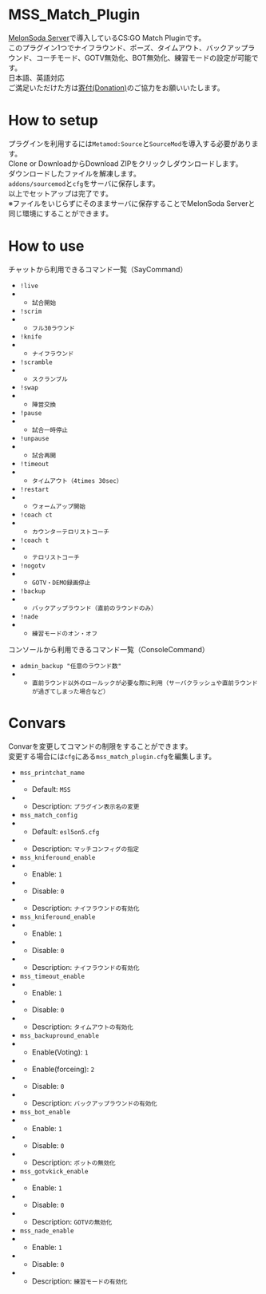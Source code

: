 # MSS_Match_Plugin
[MelonSoda Server](https://www.melonsoda.tokyo/)で導入しているCS:GO Match Pluginです。  
このプラグイン1つでナイフラウンド、ポーズ、タイムアウト、バックアップラウンド、コーチモード、GOTV無効化、BOT無効化、練習モードの設定が可能です。   
日本語、英語対応  
ご満足いただけた方は[寄付(Donation)](https://www.melonsoda.tokyo/donations.php)のご協力をお願いいたします。

# How to setup
プラグインを利用するには`Metamod:Source`と`SourceMod`を導入する必要があります。  
Clone or DownloadからDownload ZIPをクリックしダウンロードします。   
ダウンロードしたファイルを解凍します。  
`addons/sourcemod`と`cfg`をサーバに保存します。  
以上でセットアップは完了です。  
※ファイルをいじらずにそのままサーバに保存することでMelonSoda Serverと同じ環境にすることができます。

# How to use
チャットから利用できるコマンド一覧（SayCommand）
- `!live`
- - `試合開始`
- `!scrim`
- - `フル30ラウンド`
- `!knife`
- - `ナイフラウンド`
- `!scramble`
- - `スクランブル`
- `!swap`
- - `陣営交換`
- `!pause`
- - `試合一時停止`
- `!unpause`
- - `試合再開`
- `!timeout`
- - `タイムアウト（4times 30sec）`
- `!restart`
- - `ウォームアップ開始`
- `!coach ct`
- - `カウンターテロリストコーチ`
- `!coach t`
- - `テロリストコーチ`
- `!nogotv`
- - `GOTV・DEMO録画停止`
- `!backup`
- - `バックアップラウンド（直前のラウンドのみ）`
- `!nade`
- - `練習モードのオン・オフ`
  
コンソールから利用できるコマンド一覧（ConsoleCommand）
- `admin_backup "任意のラウンド数"`
- - `直前ラウンド以外のロールックが必要な際に利用（サーバクラッシュや直前ラウンドが過ぎてしまった場合など）`

# Convars
Convarを変更してコマンドの制限をすることができます。  
変更する場合には`cfg`にある`mss_match_plugin.cfg`を編集します。  
- `mss_printchat_name`
- - Default: `MSS`
- - Description: `プラグイン表示名の変更`
- `mss_match_config`
- - Default: `esl5on5.cfg`
- - Description: `マッチコンフィグの指定`
- `mss_kniferound_enable`
- - Enable: `1`
- - Disable: `0`
- - Description: `ナイフラウンドの有効化`
- `mss_kniferound_enable`
- - Enable: `1`
- - Disable: `0`
- - Description: `ナイフラウンドの有効化`
- `mss_timeout_enable`
- - Enable: `1`
- - Disable: `0`
- - Description: `タイムアウトの有効化`
- `mss_backupround_enable`
- - Enable(Voting): `1`
- - Enable(forceing): `2`
- - Disable: `0`
- - Description: `バックアップラウンドの有効化`
- `mss_bot_enable`
- - Enable: `1`
- - Disable: `0`
- - Description: `ボットの無効化`
- `mss_gotvkick_enable`
- - Enable: `1`
- - Disable: `0`
- - Description: `GOTVの無効化`
- `mss_nade_enable`
- - Enable: `1`
- - Disable: `0`
- - Description: `練習モードの有効化`
